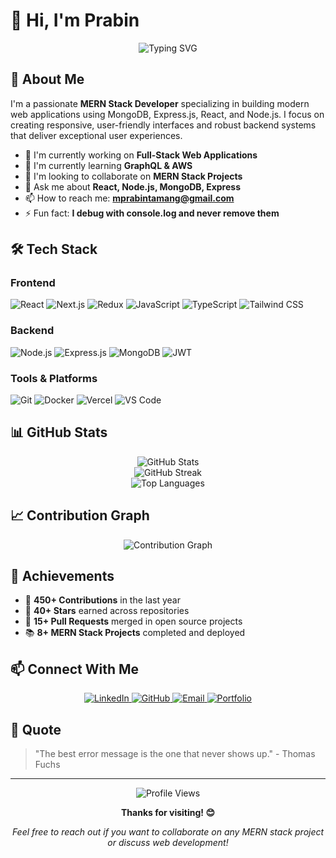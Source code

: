 # 👋 Hi, I'm Prabin

<div align="center">
  <img src="https://readme-typing-svg.herokuapp.com?font=Fira+Code&pause=1000&color=0EA5E9&center=true&vCenter=true&width=435&lines=MERN+Stack+Developer;MongoDB+%7C+Express+%7C+React+%7C+Node.js;Building+Modern+Web+Applications" alt="Typing SVG" />
</div>

## 🚀 About Me

I'm a passionate **MERN Stack Developer** specializing in building modern web applications using MongoDB, Express.js, React, and Node.js. I focus on creating responsive, user-friendly interfaces and robust backend systems that deliver exceptional user experiences.

- 🔭 I'm currently working on **Full-Stack Web Applications**
- 🌱 I'm currently learning **GraphQL & AWS**
- 👯 I'm looking to collaborate on **MERN Stack Projects**
- 💬 Ask me about **React, Node.js, MongoDB, Express**
- 📫 How to reach me: **mprabintamang@gmail.com**
- ⚡ Fun fact: **I debug with console.log and never remove them**

## 🛠️ Tech Stack

### Frontend
![React](https://img.shields.io/badge/React-20232A?style=for-the-badge&logo=react&logoColor=61DAFB)
![Next.js](https://img.shields.io/badge/Next.js-000000?style=for-the-badge&logo=next.js&logoColor=white)
![Redux](https://img.shields.io/badge/Redux-593D88?style=for-the-badge&logo=redux&logoColor=white)
![JavaScript](https://img.shields.io/badge/JavaScript-F7DF1E?style=for-the-badge&logo=javascript&logoColor=black)
![TypeScript](https://img.shields.io/badge/TypeScript-007ACC?style=for-the-badge&logo=typescript&logoColor=white)
![Tailwind CSS](https://img.shields.io/badge/Tailwind_CSS-38B2AC?style=for-the-badge&logo=tailwind-css&logoColor=white)

### Backend
![Node.js](https://img.shields.io/badge/Node.js-43853D?style=for-the-badge&logo=node.js&logoColor=white)
![Express.js](https://img.shields.io/badge/Express.js-404D59?style=for-the-badge)
![MongoDB](https://img.shields.io/badge/MongoDB-4EA94B?style=for-the-badge&logo=mongodb&logoColor=white)
![JWT](https://img.shields.io/badge/JWT-000000?style=for-the-badge&logo=JSON%20web%20tokens&logoColor=white)

### Tools & Platforms
![Git](https://img.shields.io/badge/Git-F05032?style=for-the-badge&logo=git&logoColor=white)
![Docker](https://img.shields.io/badge/Docker-2496ED?style=for-the-badge&logo=docker&logoColor=white)
![Vercel](https://img.shields.io/badge/Vercel-000000?style=for-the-badge&logo=vercel&logoColor=white)
![VS Code](https://img.shields.io/badge/VS_Code-0078D4?style=for-the-badge&logo=visual%20studio%20code&logoColor=white)

## 📊 GitHub Stats

<div align="center">
  <img src="https://github-readme-stats.vercel.app/api?username=prabinnnnnnn&show_icons=true&theme=react&hide_border=true" alt="GitHub Stats" />
</div>

<div align="center">
  <img src="https://github-readme-streak-stats.herokuapp.com/?user=prabinnnnnnn&theme=react&hide_border=true" alt="GitHub Streak" />
</div>

<div align="center">
  <img src="https://github-readme-stats.vercel.app/api/top-langs/?username=prabinnnnnnn&layout=compact&theme=react&hide_border=true" alt="Top Languages" />
</div>

## 📈 Contribution Graph

<div align="center">
  <img src="https://github-readme-activity-graph.vercel.app/graph?username=prabinnnnnnn&theme=react-dark&hide_border=true" alt="Contribution Graph" />
</div>

## 🏅 Achievements

- 🎯 **450+ Contributions** in the last year
- 🌟 **40+ Stars** earned across repositories
- 🤝 **15+ Pull Requests** merged in open source projects
- 📚 **8+ MERN Stack Projects** completed and deployed

## 📫 Connect With Me

<div align="center">
  
<a href="https://linkedin.com/in/prabinnnnnnn" target="_blank" rel="noopener noreferrer">
  <img src="https://img.shields.io/badge/LinkedIn-0077B5?style=for-the-badge&logo=linkedin&logoColor=white" alt="LinkedIn">
</a>
<a href="https://github.com/prabinnnnnnn" target="_blank" rel="noopener noreferrer">
  <img src="https://img.shields.io/badge/GitHub-100000?style=for-the-badge&logo=github&logoColor=white" alt="GitHub">
</a>
<a href="mailto:mprabintamang@gmail.com" target="_blank">
  <img src="https://img.shields.io/badge/Email-D14836?style=for-the-badge&logo=gmail&logoColor=white" alt="Email">
</a>
 <a href="https://prabinmoktan.com.np" target="_blank">
  <img src="https://img.shields.io/badge/Portfolio-000000?style=for-the-badge&logo=vercel&logoColor=white" alt="Portfolio">
</a>


</div>

## 💭 Quote

> "The best error message is the one that never shows up." - Thomas Fuchs

---

<div align="center">
  <img src="https://komarev.com/ghpvc/?username=prabinnnnnnn&color=0ea5e9&style=flat-square&label=Profile+Views" alt="Profile Views" />
</div>

<div align="center">
  
**Thanks for visiting! 😊**

*Feel free to reach out if you want to collaborate on any MERN stack project or discuss web development!*

</div>

